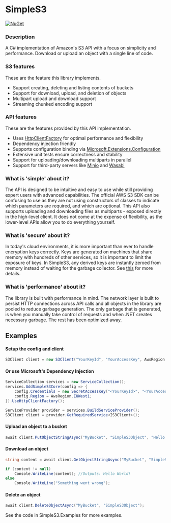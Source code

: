 # SimpleS3

[![NuGet](https://img.shields.io/nuget/v/Genbox.SimpleS3.svg?style=flat-square&label=nuget)](https://www.nuget.org/packages/Genbox.SimpleS3/)

### Description
A C# implementation of Amazon's S3 API with a focus on simplicity and performance. Download or upload an object with a single line of code.

### S3 features
These are the feature this library implements.
* Support creating, deleting and listing contents of buckets
* Support for download, upload, and deletion of objects
* Multipart upload and download support
* Streaming chunked encoding support

### API features
These are the features provided by this API implementation.
* Uses [HttpClientFactory](https://docs.microsoft.com/en-us/dotnet/architecture/microservices/implement-resilient-applications/use-httpclientfactory-to-implement-resilient-http-requests) for optimal performance and flexibility
* Dependency injection friendly
* Supports configuration binding via [Microsoft.Extensions.Configuration](https://docs.microsoft.com/en-us/aspnet/core/fundamentals/configuration/?view=aspnetcore-2.2)
* Extensive unit tests ensure correctness and stability
* Support for uploading/downloading multiparts in parallel
* Support for third-party servers like [Minio](https://min.io/) and [Wasabi](https://wasabi.com/)

### What is 'simple' about it?
The API is designed to be intuitive and easy to use while still providing expert users with advanced capabilities. The official AWS S3 SDK can be confusing to use as they are not using constructors of classes to indicate which parameters are required, and which are optional.
This API also supports uploading and downloading files as multiparts - exposed directly in the high-level client. It does not come at the expense of flexibility, as the lower-level APIs allow you to do everything yourself.

### What is 'secure' about it?
In today's cloud environments, it is more important than ever to handle encryption keys correctly. Keys are generated on machines that share memory with hundreds of other services, so it is important to limit the exposure of keys.
In SimpleS3, any derived keys are instantly zeroed from memory instead of waiting for the garbage collector. See [this](https://ianqvist.blogspot.com/2019/06/strings-from-security-perspective.html) for more details.

### What is 'performance' about it?
The library is built with performance in mind. The network layer is built to persist HTTP connections across API calls and all objects in the library are pooled to reduce garbage generation. The only garbage that is generated, is when you manually take control of requests and when .NET creates necessary garbage. The rest has been optimized away.

## Examples

#### Setup the config and client
```csharp
S3Client client = new S3Client("YourKeyId", "YourAccessKey", AwsRegion.EUWest1)
```

#### Or use Microsoft's Dependency Injection
```csharp
ServiceCollection services = new ServiceCollection();
services.AddSimpleS3Core(config => {
    config.Credentials = new SecretAccessKey("<YourKeyId>", "<YourAccessKey>");
    config.Region = AwsRegion.EUWest1;
}).UseHttpClientFactory();

ServiceProvider provider = services.BuildServiceProvider();
S3Client client = provider.GetRequiredService<IS3Client>();
```

#### Upload an object to a bucket
```csharp
await client.PutObjectStringAsync("MyBucket", "SimpleS3Object", "Hello World!");
```

#### Download an object
```csharp
string content = await client.GetObjectStringAsync("MyBucket", "SimpleS3Object");

if (content != null)
    Console.WriteLine(content); //Outputs: Hello World!
else
    Console.WriteLine("Something went wrong");
```

#### Delete an object
```csharp
await client.DeleteObjectAsync("MyBucket", "SimpleS3Object");
```

See the code in SimpleS3.Examples for more examples.
